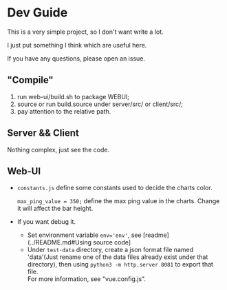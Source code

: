 # Dev Guide

This is a very simple project, so I don't want write a lot.

I just put something I think which are useful here.

If you have any questions, please open an issue.

## "Compile"

1. run web-ui/build.sh to package WEBUI;
2. source or run build.source under server/src/ or client/src/;
3. pay attention to the relative path.

## Server && Client

Nothing complex, just see the code.

## Web-UI

- `constants.js`  define some constants used to decide the charts color.  

  `max_ping_value = 350;` define the max ping value in the charts. Change it will affect the bar height.

- If you want debug it.

  * Set environment variable `env='env'`, see [readme](../README.md#Using source code]
  * Under `test-data` directory, create a json format file named 'data'(Just rename one of the data files already exist under that directory), then using `python3 -m http.server 8081` to export that file.  
    For more information, see "vue.config.js".
